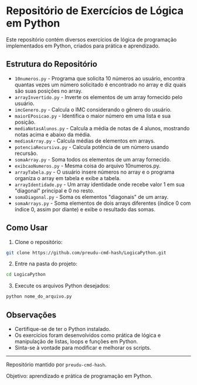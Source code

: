 # Repositório de Exercícios de Lógica em Python

Este repositório contém diversos exercícios de lógica de programação implementados em Python, criados para prática e aprendizado.

## Estrutura do Repositório

* `10numeros.py` - Programa que solicita 10 números ao usuário, encontra quantas vezes um número solicitado é encontrado no array e diz quais são suas posições no array.
* `arrayInvertido.py` - Inverte os elementos de um array fornecido pelo usuário.
* `imcGenero.py` - Calcula o IMC considerando o gênero do usuário.
* `maiorEPosicao.py` - Identifica o maior número em uma lista e sua posição.
* `mediaNotasAlunos.py` - Calcula a média de notas de 4 alunos, mostrando notas acima e abaixo da média.
* `mediasArray.py` - Calcula médias de elementos em arrays.
* `potenciaRecursiva.py` - Calcula potência de um número usando recursão.
* `somaArray.py` - Soma todos os elementos de um array fornecido.
* `exibcaoNumeros.py` - Mesma coisa do arquivo 10numeros.py.
* `arrayTabela.py` - O usuário insere números no array e o programa organiza o array em tabela e exibe a tabela.
* `arrayIdentidade.py` - Um array identidade onde recebe valor 1 em sua "diagonal" principal e 0 no resto.
* `somaDiagonal.py` - Soma os elementos "diagonais" de um array.
* `somaArrays.py` - Soma elementos de dois arrays diferentes (índice 0 com índice 0, assim por diante) e exibe o resultado das somas.

## Como Usar

1. Clone o repositório:

```bash
git clone https://github.com/preudu-cmd-hash/LogicaPython.git
```

2. Entre na pasta do projeto:

```bash
cd LogicaPython
```

3. Execute os arquivos Python desejados:

```bash
python nome_do_arquivo.py
```

## Observações

* Certifique-se de ter o Python instalado.
* Os exercícios foram desenvolvidos como prática de lógica e manipulação de listas, loops e funções em Python.
* Sinta-se à vontade para modificar e melhorar os scripts.

---

Repositório mantido por `preudu-cmd-hash`.

Objetivo: aprendizado e prática de programação em Python.
